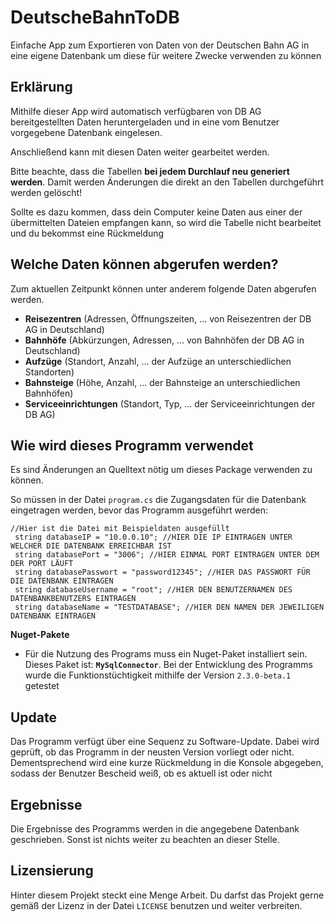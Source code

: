 # DeutscheBahnToDB

Einfache App zum Exportieren von Daten von der Deutschen Bahn AG in eine eigene Datenbank um diese für weitere Zwecke verwenden zu können

## Erklärung

Mithilfe dieser App wird automatisch verfügbaren von DB AG bereitgestellten Daten heruntergeladen und in eine vom Benutzer vorgegebene Datenbank eingelesen.

Anschließend kann mit diesen Daten weiter gearbeitet werden.

Bitte beachte, dass die Tabellen **bei jedem Durchlauf neu generiert werden**. Damit werden Änderungen die direkt an den Tabellen durchgeführt werden gelöscht!

Sollte es dazu kommen, dass dein Computer keine Daten aus einer der übermittelten Dateien empfangen kann, so wird die Tabelle nicht bearbeitet und du bekommst eine Rückmeldung

## Welche Daten können abgerufen werden?

Zum aktuellen Zeitpunkt können unter anderem folgende Daten abgerufen werden. 

- **Reisezentren** (Adressen, Öffnungszeiten, ... von Reisezentren der DB AG in Deutschland)
- **Bahnhöfe** (Abkürzungen, Adressen, ... von Bahnhöfen der DB AG in Deutschland)
- **Aufzüge** (Standort, Anzahl, ... der Aufzüge an unterschiedlichen Standorten)
- **Bahnsteige** (Höhe, Anzahl, ... der Bahnsteige an unterschiedlichen Bahnhöfen)
- **Serviceeinrichtungen** (Standort, Typ, ... der Serviceeinrichtungen der DB AG)

## Wie wird dieses Programm verwendet

Es sind Änderungen an Quelltext nötig um dieses Package verwenden zu können.

So müssen in der Datei `program.cs` die Zugangsdaten für die Datenbank eingetragen werden, bevor das Programm ausgeführt werden:

```
//Hier ist die Datei mit Beispieldaten ausgefüllt
 string databaseIP = "10.0.0.10"; //HIER DIE IP EINTRAGEN UNTER WELCHER DIE DATENBANK ERREICHBAR IST
 string databasePort = "3006"; //HIER EINMAL PORT EINTRAGEN UNTER DEM DER PORT LÄUFT
 string databasePasswort = "password12345"; //HIER DAS PASSWORT FÜR DIE DATENBANK EINTRAGEN
 string databaseUsername = "root"; //HIER DEN BENUTZERNAMEN DES DATENBANKBENUTZERS EINTRAGEN
 string databaseName = "TESTDATABASE"; //HIER DEN NAMEN DER JEWEILIGEN DATENBANK EINTRAGEN
 ```

**Nuget-Pakete**

- Für die Nutzung des Programs muss ein Nuget-Paket installiert sein. Dieses Paket ist: **`MySqlConnector`**. Bei der Entwicklung des Programms wurde die Funktionstüchtigkeit mithilfe der Version `2.3.0-beta.1` getestet

## Update

Das Programm verfügt über eine Sequenz zu Software-Update. Dabei wird geprüft, ob das Programm in der neusten Version vorliegt oder nicht. Dementsprechend wird eine kurze Rückmeldung in die Konsole abgegeben, sodass der Benutzer Bescheid weiß, ob es aktuell ist oder nicht

## Ergebnisse

Die Ergebnisse des Programms werden in die angegebene Datenbank geschrieben. Sonst ist nichts weiter zu beachten an dieser Stelle.

## Lizensierung

Hinter diesem Projekt steckt eine Menge Arbeit. Du darfst das Projekt gerne gemäß der Lizenz in der Datei `LICENSE` benutzen und weiter verbreiten. 
